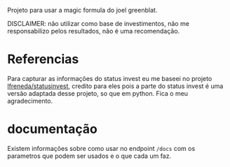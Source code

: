
Projeto para usar a magic formula do joel greenblat.

DISCLAIMER: não utilizar como base de investimentos, não me responsabilizo pelos resultados, não é uma recomendação.

# Referencias
Para capturar as informações do status invest eu me baseei no projeto [lfreneda/statusinvest](https://github.com/lfreneda/statusinvest), credito para eles pois a parte do status invest é uma versão adaptada desse projeto, so que em python. Fica o meu agradecimento.

# documentação
Existem informações sobre como usar no endpoint `/docs` com os parametros que podem ser usados e o que cada um faz.

